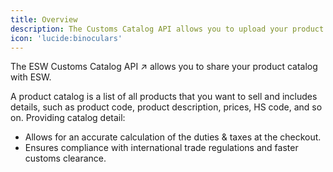 ```yaml
---
title: Overview
description: The Customs Catalog API allows you to upload your product catalog to the ESW platform, ensuring accurate duty and tax calculations at checkout and compliance with international trade regulations.
icon: 'lucide:binoculars'
---
```


<p>
  The <span class="text-teal-600 font-semibold">ESW Customs Catalog API</span>
  <span class="text-teal-600 ml-1">↗</span>
  allows you to share your product catalog with ESW.
</p>



A product catalog is a list of all products that you want to sell and includes details, such as product code, product description, prices, HS code, and so on. Providing catalog detail:

<ul class="list-none pl-6 space-y-2">
  <li class="relative before:content-['•'] before:absolute before:-left-4 before:text-teal-500">
    Allows for an accurate calculation of the duties &amp; taxes at the checkout.
  </li>
  <li class="relative before:content-['•'] before:absolute before:-left-4 before:text-teal-500">
    Ensures compliance with international trade regulations and faster customs clearance.
  </li>
</ul>

